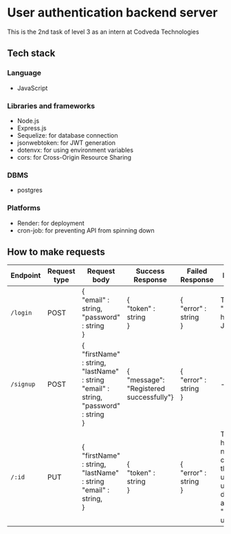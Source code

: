 # User authentication backend server

This is the 2nd task of level 3 as an intern at Codveda Technologies

## Tech stack

### Language

- JavaScript

### Libraries and frameworks

- Node.js
- Express.js
- Sequelize: for database connection
- jsonwebtoken: for JWT generation
- dotenvx: for using environment variables
- cors: for Cross-Origin Resource Sharing

### DBMS

- postgres

### Platforms

- Render: for deployment
- cron-job: for preventing API from spinning down

## How to make requests

| Endpoint  | Request type | Request body                                                                                                  | Success Response                            | Failed Response               | Remarks                                                                                      |
| --------- | ------------ | ------------------------------------------------------------------------------------------------------------- | ------------------------------------------- | ----------------------------- | -------------------------------------------------------------------------------------------- |
| `/login`  | POST         | { </br> "email" : string, </br>"password" : string </br>}                                                     | {</br>"token" : string</br>}                | {</br> "error" : string</br>} | The "token" here is a JWT                                                                    |
| `/signup` | POST         | {</br> "firstName" : string, </br>"lastName" : string </br> "email" : string, </br>"password" : string </br>} | {</br>"message": "Registered successfully"} | {</br> "error" : string</br>} | -                                                                                            |
| `/:id`    | PUT          | {</br> "firstName" : string, </br>"lastName" : string </br> "email" : string, </br>}                          | {</br>"token" : string</br>}                | {</br> "error" : string</br>} | The token here is a new JWT containing the updated user details, and the "id" is the user ID |
